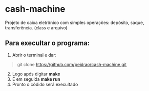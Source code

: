# cash-machine
Projeto de caixa eletrônico com simples operações: depósito, saque, transferência. (class e arquivo)

## Para execultar o programa:
1. Abrir o terminal e dar: 
>git clone https://github.com/peidrao/cash-machine.git

2. Logo após digitar **make**
3. E em seguida **make run**
4. Pronto o códido será execultado